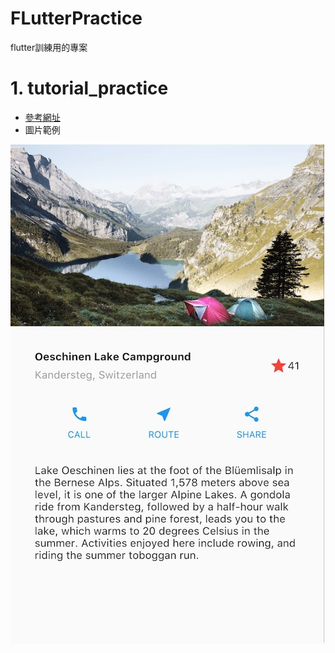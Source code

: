 # FLutterPractice
flutter訓練用的專案

# 1. tutorial_practice
* [參考網址](https://docs.flutter.dev/development/ui/layout/tutorial)
* 圖片範例


![](/image/lakes.jpg)
